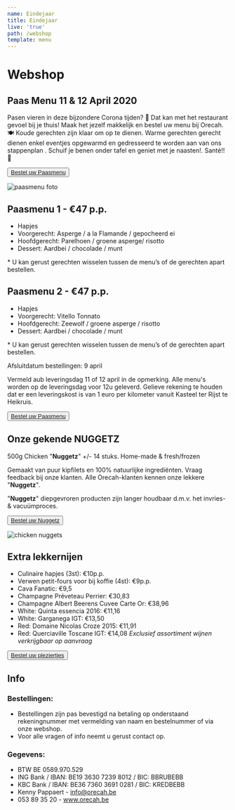 ```yaml
---
name: Eindejaar
title: Eindejaar
live: 'true'
path: /webshop
template: menu
---
```

# Webshop

<!-- ## Eindejaar Menu

Ontvangt u ook volk op kerst of oudejaar? 🎉Maak het uzelf makkelijk en bestel uw menu bij Orecah. 🍽️ Hapjes, voorgerecht en dessert zijn klaar om op te dienen. Soep en hoofdgerecht dienen enkel eventjes opgewarmd te worden. Schuif je benen onder tafel en geniet samen met je gasten. Santé!🥂

<button class="center"><a href="https://webshop.admisol.be/shop2/company/123476737/shop/5/?xlId=NL">Bestel uw Menu</a></button>

## The Chef's choice - MENU 1 - €45 p.p.

\* Carpaccio van hert / zwarte pens / knolselder
\* Soep / curry / langoustine
\* Kabeljauw / erwt / prei / venkel 
\* Dulce de leche (caramel) / Valrhona chocolade / pecan 

\*Beide menu’s: Keuze uit puree, amandelkroketjes of aardappelgratin. U kan gerust gerechten wisselen tussen de menu’s

## Sous-chef's choice - MENU 2 - €45 p.p.

\* Confijt van tonijn / mais /  hummus
\* Soep / aardpeer / truffel
\* Pluma Iberico / wortel / courgette  
\* Dulce de leche (caramel) / Valrhona chocolade / pecan

\*Beide menu’s: Keuze uit puree, amandelkroketjes of aardappelgratin. U kan gerust gerechten wisselen tussen de menu’s

Afsluitdatum bestellingen: Kerst 18dec - 

Nieuwjaar 25dec / Bestellingen kunnen online geplaatst worden op Orecah.be

Afhalingen tussen 16u en 18u met bevestigingsmail. / Voor alle vragen of info neemt u gerust contact op.

!\\[](/assets/img/template-eindejaar-for-web.jpg "Folder eindejaar")

## Koud Buffet - €35 p.p. (altijd beschikbaar)

\* Rundscarpaccio
\* Kip / Ananas / Zout-Zuur
\* Meloen / Ham
\* Carpaccio van tonijn
\* Vitello tonnato
\* Zalm gegaard op lage temperatuur
\* Mozzarella / tomaat
\* Aardappelsalade / pastasalade / vers brood
\* Quinoa / couscous / groentenassortiment
\*+ Dessertbord €42 p.p.

<button class="center"><a href="https://webshop.admisol.be/shop2/company/123476737/shop/5/?xlId=NL">Bestel uw Menu</a></button> -->

## Paas Menu 11 & 12 April 2020

Pasen vieren in deze bijzondere Corona tijden? 🎉 Dat kan met het restaurant gevoel bij je thuis! Maak het jezelf makkelijk en bestel uw menu bij Orecah. 🍽️ Koude gerechten zijn klaar om op te dienen. Warme gerechten gerecht dienen enkel eventjes opgewarmd en gedresseerd te worden aan van ons stappenplan . Schuif je benen onder tafel en geniet met je naasten!. Santé!! 🥂

<button class="center"><a href="<https://webshop.admisol.be/shop2/company/123476737/shop/5/?xlId=NL>">Bestel uw Paasmenu</a></button>

![](assets/img/92159605_262248684934397_4493186706794610688_n-min.png "paasmenu foto")

## Paasmenu 1 - €47 p.p.

* Hapjes
* Voorgerecht: Asperge / a la Flamande / gepocheerd ei
* Hoofdgerecht: Parelhoen / groene asperge/ risotto
* Dessert: Aardbei / chocolade / munt

\* U kan gerust gerechten wisselen tussen de menu’s of de gerechten apart bestellen.

## Paasmenu 2 - €47 p.p.

* Hapjes
* Voorgerecht: Vitello Tonnato
* Hoofdgerecht: Zeewolf / groene asperge / risotto
* Dessert: Aardbei / chocolade / munt

\* U kan gerust gerechten wisselen tussen de menu’s of de gerechten apart bestellen.

Afsluitdatum bestellingen: 9 april

Vermeld aub leveringsdag 11 of 12 april in de opmerking. Alle menu's worden op de leveringsdag voor 12u geleverd.
Gelieve rekening te houden dat er een leveringskost is van 1 euro per kilometer vanuit Kasteel ter Rijst te Heikruis.

<button class="center"><a href="https://webshop.admisol.be/shop2/company/123476737/shop/5/?xlId=NL">Bestel uw Paasmenu</a></button>

## Onze gekende NUGGETZ

500g Chicken "**Nuggetz**" +/- 14 stuks. Home-made & fresh/frozen

Gemaakt van puur kipfilets en 100% natuurlijke ingrediënten.  Vraag feedback bij onze klanten. Alle Orecah-klanten kennen onze lekkere "**Nuggetz**".

"**Nuggetz**" diepgevroren producten zijn langer houdbaar d.m.v. het invries- & vacuümproces. 

<button class="center"><a href="https://webshop.admisol.be/shop2/company/123476737/shop/5/search?articleGroupId=webshop&page.itemsPerPage=50&xlId=NL">Bestel uw Nuggetz</a></button>

![chicken nuggets](/assets/img/nuggetz.jpg)

## Extra lekkernijen

* Culinaire hapjes (3st): €10p.p.
* Verwen petit-fours voor bij koffie (4st): €9p.p.
* Cava Fanatic: €9,5
* Champagne Préveteau Perrier: €30,83
* Champagne Albert Beerens Cuvee Carte Or: €38,96
* White: Quinta essencia 2016: €11,16
* White: Garganega IGT: €13,50
* Red: Domaine Nicolas Croze 2015: €11,91
* Red: Querciaville Toscane IGT: €14,08 *Exclusief assortiment wijnen verkrijgbaar op aanvraag*

<button class="center"><a href="https://webshop.admisol.be/shop2/company/123476737/shop/5/search?articleGroupId=webshop&page.itemsPerPage=50&xlId=NL">Bestel uw pleziertjes</a></button>

## Info

<!-- ### 2 Afhaaladressen:

1. Orecah / T'Rest \
   \*\*@ Kasteel Ter Rijst - Terrest 2, 1670 Heikruis\*\*
2. Bistr'Oh Halle\
   \*\*@ Residentie Asteria - Werlstraat 2, 1500 Halle\*\*
-->

### Bestellingen:

* Bestellingen zijn pas bevestigd na betaling op onderstaand rekeningnummer met vermelding van naam en bestelnummer of via onze webshop.
* Voor alle vragen of info neemt u gerust contact op.

### Gegevens:

* BTW BE 0589.970.529
* ING Bank / IBAN: BE19 3630 7239 8012 /  BIC: BBRUBEBB
* KBC Bank /  IBAN: BE36 7360 3691 0281  / BIC: KREDBEBB
* Kenny Pappaert - info@orecah.be 
* 053 89 35 20  - www.orecah.be